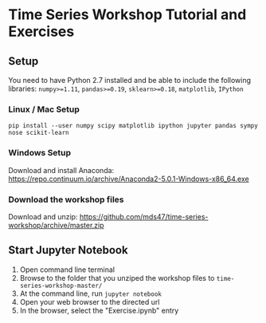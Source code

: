 # Time Series Workshop Tutorial and Exercises

## Setup

You need to have Python 2.7 installed and be able to include the following libraries:
`numpy>=1.11`, `pandas>=0.19`, `sklearn>=0.18`, `matplotlib`, `IPython`

### Linux / Mac Setup
```
pip install --user numpy scipy matplotlib ipython jupyter pandas sympy nose scikit-learn
```

### Windows Setup
Download and install Anaconda:
https://repo.continuum.io/archive/Anaconda2-5.0.1-Windows-x86_64.exe

### Download the workshop files
Download and unzip:
https://github.com/mds47/time-series-workshop/archive/master.zip

## Start Jupyter Notebook
1. Open command line terminal
1. Browse to the folder that you unziped the workshop files to `time-series-workshop-master/`
1. At the command line, run `jupyter notebook`
1. Open your web browser to the directed url
1. In the browser, select the "Exercise.ipynb" entry
